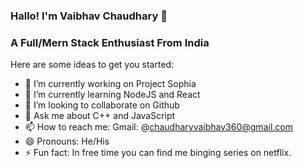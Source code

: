 ### Hallo! I'm Vaibhav Chaudhary 👋
   ### A Full/Mern Stack Enthusiast From India
Here are some ideas to get you started:

- 🔭 I’m currently working on Project Sophia
- 🌱 I’m currently learning NodeJS and React
- 👯 I’m looking to collaborate on Github
- 💬 Ask me about C++ and JavaScript
- 📫 How to reach me: Gmail: @chaudharyvaibhav360@gmail.com
- 😄 Pronouns: He/His
- ⚡ Fun fact: In free time you can find me binging series on  netflix.
